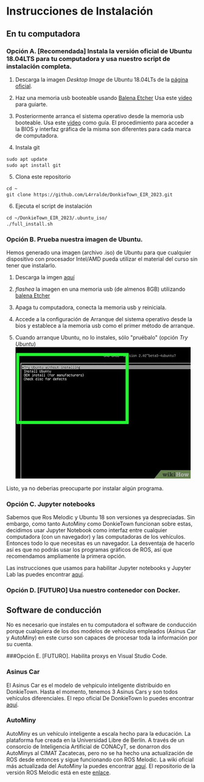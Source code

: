 # Instrucciones de Instalación
## En tu computadora
### Opción A. [Recomendada] Instala la versión oficial de Ubuntu 18.04LTS para tu computadora y usa nuestro script de instalación completa.
1. Descarga la imagen *Desktop Image* de Ubuntu 18.04LTs de la [página oficial](https://releases.ubuntu.com/18.04/).

2. Haz una memoria usb booteable usando [Balena Etcher](https://www.balena.io/etcher)
Usa este [video](https://www.youtube.com/watch?v=hf4RlArgodw) para guiarte.

3. Posteriormente arranca el sistema operativo desde la memoria usb booteable. Usa este [video](https://www.youtube.com/watch?v=r-rYiUbudFw) como guía. El procedimiento para acceder a la BIOS y interfaz gráfica de la misma son diferentes para cada marca de computadora.

4. Instala git
```
sudo apt update
sudo apt install git
```
5. Clona este repositorio
```
cd ~
git clone https://github.com/L4rralde/DonkieTown_EIR_2023.git
```
6. Ejecuta el script de instalación
```
cd ~/DonkieTown_EIR_2023/.ubuntu_iso/
./full_install.sh
```

### Opción B. Prueba nuestra imagen de Ubuntu.
Hemos generado una imagen (archivo .iso) de Ubuntu para que cualquier dispositivo con procesador Intel/AMD pueda utilizar el material del curso sin tener que instalarlo.

1. Descarga la imgen [aquí](https://drive.google.com/file/d/1aLaUVBqgWb4xQuZYf6lOJWrXmu7GLR2S/view?usp=share_link)

2. *flashea* la imagen en una memoria usb (de almenos 8GB) utilizando [balena Etcher](https://www.balena.io/etcher/)

3. Apaga tu computadora, conecta la memoria usb y reiniciala.

4. Accede a la configuración de Arranque del sistema operativo desde la bios y establece a la memoria usb como el primer método de arranque.

5. Cuando arranque Ubuntu, no lo instales, sólo "pruébalo" (opción *Try Ubuntu*)
![Prueba Ubuntu](imgs/try_ubuntu.jpg)

Listo, ya no deberias preocuparte por instalar algún programa.

### Opción C. Jupyter notebooks
Sabemos que Ros Melodic y Ubuntu 18 son versiones ya despreciadas. Sin embargo, como tanto AutoMiny como DonkieTown funcionan sobre estas, decidimos usar Jupyter Notebook como interfaz entre cualquier computadora (con un navegador) y las computadoras de los vehículos. Entonces todo lo que necesitas es un navegador. La desventaja de hacerlo así es que no podrás usar los programas gráficos de ROS, así que recomendamos ampliamente la primera opción.

Las instrucciones que usamos para habilitar Jupyter notebooks y Jupyter Lab las puedes encontrar [aquí](../.jupyter/README.md).

### Opción D. [FUTURO] Usa nuestro contenedor con Docker.

## Software de conducción
No es necesario que instales en tu computadora el software de conducción porque cualquiera de los dos modelos de vehículos empleados (Asinus Car y AutoMiny) en este curso son capaces de procesar toda la información por su cuenta.

###Opción E. [FUTURO]. Habilita proxys en Visual Studio Code.

### Asinus Car
El Asinus Car es el modelo de vehpiculo inteligente distribuido en DonkieTown. Hasta el momento, tenemos 3 Asinus Cars y son todos vehículos diferenciales. El repo oficial De DonkieTown lo puedes encontrar [aquí](https://github.com/L4rralde/DonkieTown).

### AutoMiny
AutoMiny es un vehículo inteligente a escala hecho para la educación. La plataforma fue creada en la Universidad Libre de Berlín. A través de un consorcio de Inteligencia Artificial de CONACyT, se donarron dos AutoMinys al CIMAT Zacatecas, pero no se ha hecho una actualización de ROS desde entonces y sigue funcionando con ROS Melodic. La wiki oficial más actualizada del AutoMiny la puedes encontrar [aquí](https://autominy.github.io/AutoMiny/). El repositorio de la versión ROS Melodic está en este [enlace](https://github.com/AutoMiny/AutoMiny/tree/melodic).
